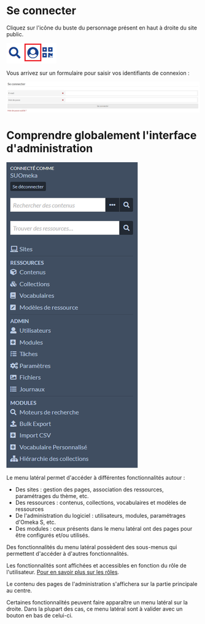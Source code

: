 # Se connecter

Cliquez sur l'icône du buste du personnage présent en haut à droite du site public.

![Se connecter](assets/se-connecter.png)

Vous arrivez sur un formulaire pour saisir vos identifiants de connexion :

![Formulaire de connexion](assets/formulaire-connexion.png)

# Comprendre globalement l'interface d'administration

![Menu de l'administration](assets/menu-administration.png)

Le menu latéral permet d'accéder à différentes fonctionnalités autour :
* Des sites : gestion des pages, association des ressources, paramétrages du thème, etc.
* Des ressources : contenus, collections, vocabulaires et modèles de ressources
* De l'administration du logiciel : utilisateurs, modules, paramétrages d'Omeka S, etc.
* Des modules : ceux présents dans le menu latéral ont des pages pour être configurés et/ou utilisés.

Des fonctionnalités du menu latéral possèdent des sous-menus qui permettent d'accéder à d'autres fonctionnalités.

Les fonctionnalités sont affichées et accessibles en fonction du rôle de l'utilisateur.
[Pour en savoir plus sur les rôles](https://omeka.org/s/docs/user-manual/admin/users/#roles-and-permissions).

Le contenu des pages de l'administration s'affichera sur la partie principale au centre.

Certaines fonctionnalités peuvent faire apparaître un menu latéral sur la droite. Dans la plupart des cas, ce menu latéral sont à valider avec un bouton en bas de celui-ci.